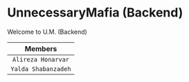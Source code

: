 # UnnecessaryMafia (Backend)

Welcome to U.M. (Backend)

| Members |
| :---:   |
| `Alireza Honarvar`  |
| `Yalda Shabanzadeh` |
